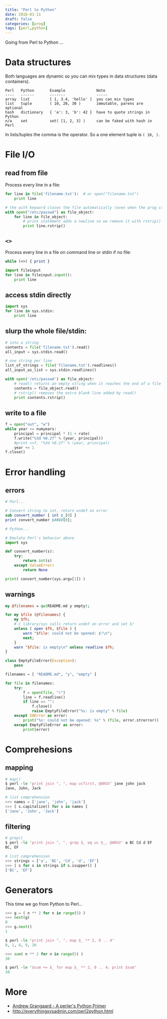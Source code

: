 ```yaml
---
title: "Perl to Python"
date: 2016-01-11
draft: false
categories: [prog]
tags: [perl,python]
---
```


Going from Perl to Python ...

# Data structures

Both languages are dynamic so you can mix types in data structures (data
containers).

```
Perl   Python       Example              Note
----   ------       -------              -----
array  list         [ 1, 3.4, 'hello' ]  you can mix types
list   tuple        ( 10, 20, 30 )       immutable, parens are optional
hash   dictionary   { 'a': 3, 'b': 42 }  have to quote strings in Python
n/a    set          set( [1, 2, 3] )     can be faked with hash in Perl
```

In lists/tuples the comma is the operator. So a one element tuple is `( 10, )`.

# File I/O

## read from file

Process every line in a file:

```python
for line in file('filename.txt'):  # or open("filename.txt")
    print line

# the with keyword closes the file automatically (even when the prog crashes)
with open("/etc/passwd") as file_object:
    for line in file_object:
        # print statement adds a newline so we remove it with rstrip()
        print line.rstrip()
```

## `<>`

Process every line in a file on command line or stdin if no file:

```perl
while (<>) { print }
```

```python
import fileinput
for line in fileinput.input():
    print line
```

## access stdin directly

```python
import sys
for line in sys.stdin:
    print line
```

## slurp the whole file/stdin:

```python
# into a string
contents = file('filename.txt').read()
all_input = sys.stdin.read()

# one string per line
list_of_strings = file('filename.txt').readlines()
all_input_as_list = sys.stdin.readlines()

with open('/etc/passwd') as file_object:
    # read() returns an empty string when it reaches the end of a file
    contents = file_object.read()
    # rstrip() removes the extra blank line added by read()
    print contents.rstrip()
```

## write to a file

```python
f = open("out", "w")
while year <= numyears:
    principal = principal * (1 + rate)
    f.write("%3d %0.2f" % (year, principal))
    #print >>f, "%3d %0.2f" % (year, principal)
    year += 1
f.close()
```

# Error handling

## errors

```perl
# Perl...

# Convert string to int, return undef on error
sub convert_number { int $_[0] }
print convert_number $ARGV[0];
```

```python
# Python...

# Emulate Perl's behavior above
import sys

def convert_number(s):
    try:
        return int(s)
    except ValueError:
        return None

print( convert_number(sys.argv[1]) )
```

## warnings

```perl
my @filenames = qw(README.md y empty);

for my $file (@filenames) {
    my $fh;
    # C library/sys calls return undef on error and set $!
    unless ( open $fh, $file ) {
        warn "$file: could not be opened: $!\n";
        next;
    }
    warn "$file: is empty\n" unless readline $fh;
}
```

```python
class EmptyFileError(Exception):
    pass

filenames = [ "README.md", "y", "empty" ]

for file in filenames:
    try:
        f = open(file, "r")
        line = f.readline()
        if line == "":
            f.close()
            raise EmptyFileError("%s: is empty" % file)
    except IOError as error:
        print("%s: could not be opened: %s" % (file, error.strerror))
    except EmptyFileError as error:
        print(error)
```

# Comprehesions

## mapping

```perl
# map()
$ perl -le 'print join ", ", map ucfirst, @ARGV' jane john jack
Jane, John, Jack
```

```python
# list comprehension
>>> names = ['jane', 'john', 'jack']
>>> [ s.capitalize() for s in names ]
['Jane', 'John', 'Jack']
```

## filtering

```perl
# grep()
$ perl -le 'print join ", ", grep $_ eq uc $_, @ARGV' a BC Cd d EF
BC, EF
```

```python
# list comprehension
>>> strings = ['a', 'BC', 'Cd', 'd', 'EF']
>>> [ s for s in strings if s.isupper() ]
['BC', 'EF']
```

# Generators

This time we go from Python to Perl...

```python
>>> g = ( n ** 2 for n in range(5) )
>>> next(g)
0
>>> g.next()
1
```

```perl
$ perl -le 'print join ", ", map $_ ** 2, 0 .. 4'
0, 1, 4, 9, 16
```

```python
>>> sum( n ** 2 for n in range(5) )
30
```

```perl
$ perl -le '$sum += $_ for map $_ ** 2, 0 .. 4; print $sum'
30
```

# More

* [Andrew Grangaard - A perler's Python Primer](https://youtu.be/-tdI9RYjZNE)
* http://everythingsysadmin.com/perl2python.html
